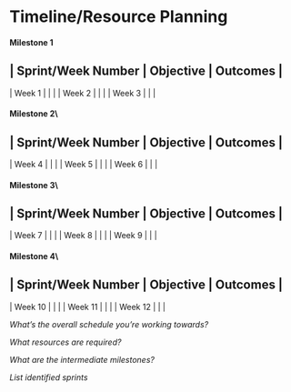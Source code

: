 # Timeline/Resource Planning

#### Milestone 1

| **Sprint/Week Number** | **Objective** | **Outcomes** |
----------------------------------------------------------
| Week 1                 |               |              |
| Week 2                 |               |              |
| Week 3                 |               |              |


#### Milestone 2\


| **Sprint/Week Number** | **Objective** | **Outcomes** |
----------------------------------------------------------
| Week 4                 |               |              |
| Week 5                 |               |              |
| Week 6                 |               |              |

#### Milestone 3\

| **Sprint/Week Number** | **Objective** | **Outcomes** |
----------------------------------------------------------
| Week 7                 |               |              |
| Week 8                 |               |              |
| Week 9                 |               |              |

#### Milestone 4\

| **Sprint/Week Number** | **Objective** | **Outcomes** |
----------------------------------------------------------
| Week 10                 |               |              |
| Week 11                 |               |              |
| Week 12                 |               |              |




*What’s the overall schedule you’re working towards?*

*What resources are required?*

*What are the intermediate milestones?*

*List identified sprints*

